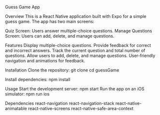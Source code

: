 Guess Game App


Overview
This is a React Native application built with Expo for a simple guess game. The app has two main screens:

Quiz Screen: Users answer multiple-choice questions.
Manage Questions Screen: Users can add, delete, and manage questions.

Features
Display multiple-choice questions.
Provide feedback for correct and incorrect answers.
Track the current question and total number of questions.
Allow users to add, delete, and manage questions.
User-friendly navigation and animations for feedback.

Installation
Clone the repository:
git clone <github-link-repo>
cd guessGame

Install dependencies:
npm install

Usage
Start the development server:
npm start
Run the app on an iOS simulator:
npm run ios


Dependencies
react-navigation
react-navigation-stack
react-native-animatable
react-native-screens
react-native-safe-area-context
